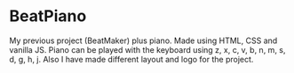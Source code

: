 # BeatPiano

My previous project (BeatMaker) plus piano. Made using HTML, CSS and vanilla JS. Piano can be played with the keyboard using z, x, c, v, b, n, m, s, d, g, h, j. 
Also I have made different layout and logo for the project. 
